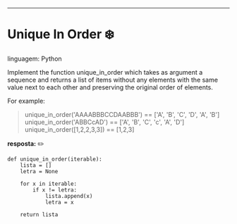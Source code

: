 ***
# **Unique In Order** ❄️
linguagem: Python

Implement the function unique_in_order which takes as argument a sequence and returns a list of items without any elements with the same value next to each other and preserving the original order of elements.

For example:
>unique_in_order('AAAABBBCCDAABBB') == ['A', 'B', 'C', 'D', 'A', 'B']
>unique_in_order('ABBCcAD')         == ['A', 'B', 'C', 'c', 'A', 'D']
>unique_in_order([1,2,2,3,3])       == [1,2,3]

**resposta:** ✏️

```
def unique_in_order(iterable):   
    lista = []
    letra = None
    
    for x in iterable:
        if x != letra:
            lista.append(x)
            letra = x

    return lista
